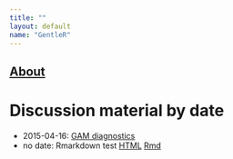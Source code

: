 ```yaml
---
title: ""
layout: default
name: "GentleR"
---
```


## [About](About\about.md)

# Discussion material by date


- 2015-04-16: [GAM diagnostics](12-12-2012/gam_fitting_and_diagnostics.pdf)
- no date: Rmarkdown test [HTML](rmdtest/rmdtest.html) [Rmd](rmdtest/rmdtest.Rmd)

